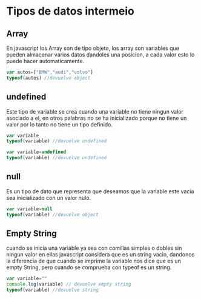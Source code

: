# Tipos de datos intermeio

## Array

En javascript los Array son de tipo objeto, los array son variables que pueden almacenar varios datos dandoles una posicion, a cada valor esto lo puede hacer automaticamente.

```javascript
var autos=["BMW","audi","volvo"]
typeof(autos) //devuelve object
```

## undefined

Este tipo de variable se crea cuando una variable no tiene ningun valor asociado a el, en otros palabras no se ha inicializado porque no tiene un valor por lo tanto no tiene un tipo definido.

```javascript
var variable
typeof(variable) //devuelve undefined

var variable=undefined
typeof(variable) //devuelve undefined
```
## null
Es un tipo de dato que representa que deseamos que la variable este vacia sea inicializado con un valor nulo. 

```javascript
var variable=null
typeof(variable) //devuelve object
```

## Empty String

cuando se inicia una variable ya sea con comillas simples o dobles sin ningun valor en ellas javascript considera que es un string vacio, dandonos la diferencia de que cuando se imprime la variable nos dice que es un empty String, pero cuando se comprueba con typeof es un string. 

```javascript
var variable=""
console.log(variable) // devuelve empty string
typeof(variable) //devuelve string
```

